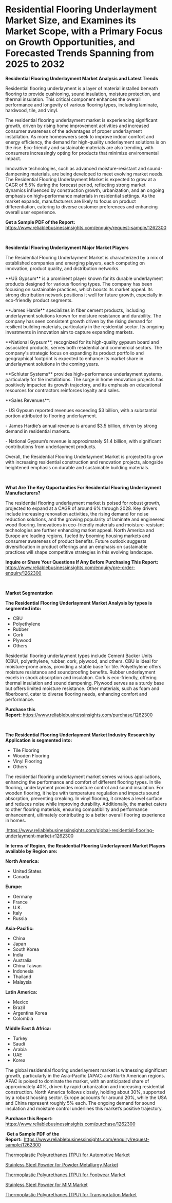 <p><h1>Residential Flooring Underlayment Market Size, and Examines its Market Scope, with a Primary Focus on Growth Opportunities, and Forecasted Trends Spanning from 2025 to 2032</h1></p><p><strong>Residential Flooring Underlayment Market Analysis and Latest Trends</strong></p>
<p><p>Residential flooring underlayment is a layer of material installed beneath flooring to provide cushioning, sound insulation, moisture protection, and thermal insulation. This critical component enhances the overall performance and longevity of various flooring types, including laminate, hardwood, tile, and vinyl. </p><p>The residential flooring underlayment market is experiencing significant growth, driven by rising home improvement activities and increased consumer awareness of the advantages of proper underlayment installation. As more homeowners seek to improve indoor comfort and energy efficiency, the demand for high-quality underlayment solutions is on the rise. Eco-friendly and sustainable materials are also trending, with consumers increasingly opting for products that minimize environmental impact.</p><p>Innovative technologies, such as advanced moisture-resistant and sound-dampening materials, are being developed to meet evolving market needs. The Residential Flooring Underlayment Market is expected to grow at a CAGR of 5.5% during the forecast period, reflecting strong market dynamics influenced by construction growth, urbanization, and an ongoing emphasis on high-performance materials in residential settings. As the market expands, manufacturers are likely to focus on product differentiation, catering to diverse customer preferences and enhancing overall user experience.</p></p>
<p><strong>Get a Sample PDF of the Report:&nbsp;</strong> <a href="https://www.reliablebusinessinsights.com/enquiry/request-sample/1262300?utm_campaign=62&utm_medium=2&utm_source=Github&utm_content=ia&utm_term=02022025&utm_id=residential-flooring-underlayment">https://www.reliablebusinessinsights.com/enquiry/request-sample/1262300</a></p>
<p>&nbsp;</p>
<p><strong>Residential Flooring Underlayment Major Market Players</strong></p>
<p><p>The Residential Flooring Underlayment Market is characterized by a mix of established companies and emerging players, each competing on innovation, product quality, and distribution networks.</p><p>**US Gypsum** is a prominent player known for its durable underlayment products designed for various flooring types. The company has been focusing on sustainable practices, which boosts its market appeal. Its strong distribution network positions it well for future growth, especially in eco-friendly product segments.</p><p>**James Hardie** specializes in fiber cement products, including underlayment solutions known for moisture resistance and durability. The company has seen consistent growth driven by the rising demand for resilient building materials, particularly in the residential sector. Its ongoing investments in innovation aim to capture expanding markets.</p><p>**National Gypsum**, recognized for its high-quality gypsum board and associated products, serves both residential and commercial sectors. The company's strategic focus on expanding its product portfolio and geographical footprint is expected to enhance its market share in underlayment solutions in the coming years.</p><p>**Schluter Systems** provides high-performance underlayment systems, particularly for tile installations. The surge in home renovation projects has positively impacted its growth trajectory, and its emphasis on educational resources for contractors reinforces loyalty and sales.</p><p>**Sales Revenues**: </p><p>- US Gypsum reported revenues exceeding $3 billion, with a substantial portion attributed to flooring underlayment.</p><p>- James Hardie’s annual revenue is around $3.5 billion, driven by strong demand in residential markets.</p><p>- National Gypsum’s revenue is approximately $1.4 billion, with significant contributions from underlayment products.</p><p>Overall, the Residential Flooring Underlayment Market is projected to grow with increasing residential construction and renovation projects, alongside heightened emphasis on durable and sustainable building materials.</p></p>
<p>&nbsp;</p>
<p><strong>What Are The Key Opportunities For Residential Flooring Underlayment Manufacturers?</strong></p>
<p><p>The residential flooring underlayment market is poised for robust growth, projected to expand at a CAGR of around 6% through 2028. Key drivers include increasing renovation activities, the rising demand for noise reduction solutions, and the growing popularity of laminate and engineered wood flooring. Innovations in eco-friendly materials and moisture-resistant technologies are further enhancing market appeal. North America and Europe are leading regions, fueled by booming housing markets and consumer awareness of product benefits. Future outlook suggests diversification in product offerings and an emphasis on sustainable practices will shape competitive strategies in this evolving landscape.</p></p>
<p><strong>Inquire or Share Your Questions If Any Before Purchasing This Report:</strong> <a href="https://www.reliablebusinessinsights.com/enquiry/pre-order-enquiry/1262300?utm_campaign=62&utm_medium=2&utm_source=Github&utm_content=ia&utm_term=02022025&utm_id=residential-flooring-underlayment">https://www.reliablebusinessinsights.com/enquiry/pre-order-enquiry/1262300</a></p>
<p>&nbsp;</p>
<p><strong>Market Segmentation</strong></p>
<p><strong>The Residential Flooring Underlayment Market Analysis by types is segmented into:</strong></p>
<p><ul><li>CBU</li><li>Polyethylene</li><li>Rubber</li><li>Cork</li><li>Plywood</li><li>Others</li></ul></p>
<p><p>Residential flooring underlayment types include Cement Backer Units (CBU), polyethylene, rubber, cork, plywood, and others. CBU is ideal for moisture-prone areas, providing a stable base for tile. Polyethylene offers moisture resistance and soundproofing benefits. Rubber underlayment excels in shock absorption and insulation. Cork is eco-friendly, offering thermal insulation and sound dampening. Plywood serves as a sturdy base but offers limited moisture resistance. Other materials, such as foam and fiberboard, cater to diverse flooring needs, enhancing comfort and performance.</p></p>
<p><strong>Purchase this Report:&nbsp;</strong><a href="https://www.reliablebusinessinsights.com/purchase/1262300?utm_campaign=62&utm_medium=2&utm_source=Github&utm_content=ia&utm_term=02022025&utm_id=residential-flooring-underlayment">https://www.reliablebusinessinsights.com/purchase/1262300</a></p>
<p>&nbsp;</p>
<p><strong>The Residential Flooring Underlayment Market Industry Research by Application is segmented into:</strong></p>
<p><ul><li>Tile Flooring</li><li>Wooden Flooring</li><li>Vinyl Flooring</li><li>Others</li></ul></p>
<p><p>The residential flooring underlayment market serves various applications, enhancing the performance and comfort of different flooring types. In tile flooring, underlayment provides moisture control and sound insulation. For wooden flooring, it helps with temperature regulation and impacts sound absorption, preventing creaking. In vinyl flooring, it creates a level surface and reduces noise while improving durability. Additionally, the market caters to other flooring materials, ensuring compatibility and performance enhancement, ultimately contributing to a better overall flooring experience in homes.</p></p>
<p><a href="https://www.reliablebusinessinsights.com/global-residential-flooring-underlayment-market-r1262300?utm_campaign=62&utm_medium=2&utm_source=Github&utm_content=ia&utm_term=02022025&utm_id=residential-flooring-underlayment">&nbsp;https://www.reliablebusinessinsights.com/global-residential-flooring-underlayment-market-r1262300</a></p>
<p><strong>In terms of Region, the Residential Flooring Underlayment Market Players available by Region are:</strong></p>
<p>
    <p> <strong> North America: </strong>
        <ul>
            <li>United States</li>
            <li>Canada</li>
        </ul>
        </p> 
    <p> <strong> Europe: </strong>
        <ul>
            <li>Germany</li>
            <li>France</li>
            <li>U.K.</li>
            <li>Italy</li>
            <li>Russia</li>
        </ul>
        </p> 
    <p> <strong> Asia-Pacific: </strong>
        <ul>
            <li>China</li>
            <li>Japan</li>
            <li>South Korea</li>
            <li>India</li>
            <li>Australia</li>
            <li>China Taiwan</li>
            <li>Indonesia</li>
            <li>Thailand</li>
            <li>Malaysia</li>
        </ul>
        </p> 
    <p> <strong> Latin America: </strong>
        <ul>
            <li>Mexico</li>
            <li>Brazil</li>
            <li>Argentina Korea</li>
            <li>Colombia</li>
        </ul>
        </p> 
    <p> <strong> Middle East & Africa: </strong>
        <ul>
            <li>Turkey</li>
            <li>Saudi</li>
            <li>Arabia</li>
            <li>UAE</li>
            <li>Korea</li>
        </ul>
    </p>
    </p>
<p><p>The global residential flooring underlayment market is witnessing significant growth, particularly in the Asia-Pacific (APAC) and North American regions. APAC is poised to dominate the market, with an anticipated share of approximately 40%, driven by rapid urbanization and increasing residential construction. North America follows closely, holding about 30%, supported by a robust housing sector. Europe accounts for around 20%, while the USA and China represent roughly 5% each. The ongoing demand for sound insulation and moisture control underlines this market’s positive trajectory.</p></p>
<p><strong>Purchase this Report: </strong><a href="https://www.reliablebusinessinsights.com/purchase/1262300?utm_campaign=62&utm_medium=2&utm_source=Github&utm_content=ia&utm_term=02022025&utm_id=residential-flooring-underlayment">https://www.reliablebusinessinsights.com/purchase/1262300</a></p>
<p>&nbsp;<strong>Get a Sample PDF of the Report:&nbsp;&nbsp;</strong><a href="https://www.reliablebusinessinsights.com/enquiry/request-sample/1262300?utm_campaign=62&utm_medium=2&utm_source=Github&utm_content=ia&utm_term=02022025&utm_id=residential-flooring-underlayment">https://www.reliablebusinessinsights.com/enquiry/request-sample/1262300</a></p>
<p><strong></strong></p>
<p><p><a href="https://github.com/miottaredlin79/Market-Research-Report-List-1/blob/main/thermoplastic-polyurethanes-tpu-for-automotive-market.md?utm_campaign=62&utm_medium=2&utm_source=Github&utm_content=ia&utm_term=02022025&utm_id=residential-flooring-underlayment">Thermoplastic Polyurethanes (TPU) for Automotive Market</a></p><p><a href="https://github.com/iwciasylvya/Market-Research-Report-List-1/blob/main/stainless-steel-powder-for-powder-metallurgy-market.md?utm_campaign=62&utm_medium=2&utm_source=Github&utm_content=ia&utm_term=02022025&utm_id=residential-flooring-underlayment">Stainless Steel Powder for Powder Metallurgy Market</a></p><p><a href="https://github.com/vilolakoreni/Market-Research-Report-List-1/blob/main/thermoplastic-polyurethanes-tpu-for-footwear-market.md?utm_campaign=62&utm_medium=2&utm_source=Github&utm_content=ia&utm_term=02022025&utm_id=residential-flooring-underlayment">Thermoplastic Polyurethanes (TPU) for Footwear Market</a></p><p><a href="https://github.com/buqjavesora/Market-Research-Report-List-1/blob/main/stainless-steel-powder-for-mim-market.md?utm_campaign=62&utm_medium=2&utm_source=Github&utm_content=ia&utm_term=02022025&utm_id=residential-flooring-underlayment">Stainless Steel Powder for MIM Market</a></p><p><a href="https://github.com/paljuhubeyde/Market-Research-Report-List-1/blob/main/thermoplastic-polyurethanes-tpu-for-transportation-market.md?utm_campaign=62&utm_medium=2&utm_source=Github&utm_content=ia&utm_term=02022025&utm_id=residential-flooring-underlayment">Thermoplastic Polyurethanes (TPU) for Transportation Market</a></p></p>